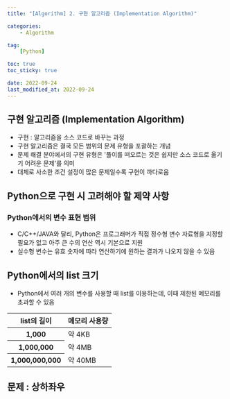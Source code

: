 ```yaml
---
title: "[Algorithm] 2. 구현 알고리즘 (Implementation Algorithm)"

categories:
    - Algorithm

tag:
    [Python]

toc: true
toc_sticky: true

date: 2022-09-24
last_modified_at: 2022-09-24
---
```


## 구현 알고리즘 (Implementation Algorithm)
- 구현 : 알고리즘을 소스 코드로 바꾸는 과정
- 구현 알고리즘은 결국 모든 범위의 문제 유형을 포괄하는 개념
- 문제 해결 분야에서의 구현 유형은 '풀이를 떠오르는 것은 쉽지만 소스 코드로 옮기기 어려운 문제'를 의미
- 대체로 사소한 조건 설정이 많은 문제일수록 구현이 까다로움

## Python으로 구현 시 고려해야 할 제약 사항

### Python에서의 변수 표현 범위
- C/C++/JAVA와 달리, Python은 프로그래머가 직접 정수형 변수 자료형을 지정할 필요가 없고 아주 큰 수의 연산 역시 기본으로 지원
- 실수형 변수는 유효 숫자에 따라 연산하기에 원하는 결과가 나오지 않을 수 있음

## Python에서의 list 크기
- Python에서 여러 개의 변수를 사용할 때 list를 이용하는데, 이때 제한된 메모리를 초과할 수 있음

  
<table>
	<thead>
		<tr>
			<th>list의 길이</th>
			<th>메모리 사용량</th>
		</tr>
	</thead>
   	<tbody>
        <tr>
            <th>1,000</th>
            <td>약 4KB</td>
        </tr>
        <tr>
            <th>1,000,000</th>
            <td>약 4MB</td>
        </tr>
        <tr>
            <th>1,000,000,000</th>
            <td>약 40MB</td>
        </tr>
    </tbody>
</table>

## 문제 : 상하좌우